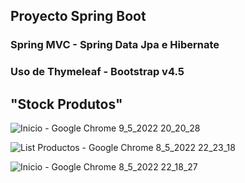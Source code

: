 ## Proyecto Spring Boot 
### Spring MVC - Spring Data Jpa e Hibernate
### Uso de Thymeleaf - Bootstrap v4.5

## "Stock Produtos"

![Inicio - Google Chrome 9_5_2022 20_20_28](https://user-images.githubusercontent.com/88462536/167514448-cbf7b3df-0ca9-4264-a48f-1720208addaf.png)


![List Productos - Google Chrome 8_5_2022 22_23_18](https://user-images.githubusercontent.com/88462536/167326714-7b5c2623-d9ef-459f-a2fd-c06fb7c2284a.png)


![Inicio - Google Chrome 8_5_2022 22_18_27](https://user-images.githubusercontent.com/88462536/167327414-f6314d9b-e5dd-4ed6-9f16-35f60336864c.png)

